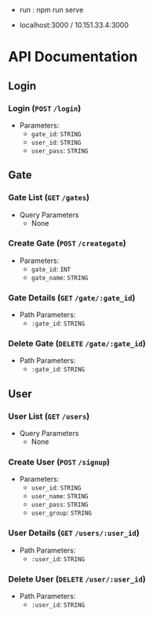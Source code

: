 - run : npm run serve

- localhost:3000 / 10.151.33.4:3000

# API Documentation

## Login

### Login (`POST` `/login`)

- Parameters:
	- `gate_id`: `STRING`
	- `user_id`: `STRING`
	- `user_pass`: `STRING`
	

## Gate

### Gate List (`GET` `/gates`)

- Query Parameters
	- None

### Create Gate (`POST` `/creategate`)

- Parameters:
	- `gate_id`: `INT`
	- `gate_name`: `STRING`

### Gate Details (`GET` `/gate/:gate_id`)

- Path Parameters:
	- `:gate_id`: `STRING` 

### Delete Gate (`DELETE` `/gate/:gate_id`)

- Path Parameters:
	- `:gate_id`: `STRING` 
	
	
## User

### User List (`GET` `/users`)

- Query Parameters
	- None

### Create User (`POST` `/signup`)

- Parameters:
	- `user_id`: `STRING`
	- `user_name`: `STRING`
	- `user_pass`: `STRING`
	- `user_group`: `STRING`

### User Details (`GET` `/users/:user_id`)

- Path Parameters:
	- `:user_id`: `STRING`

### Delete User (`DELETE` `/user/:user_id`)

- Path Parameters:
	- `:user_id`: `STRING`





